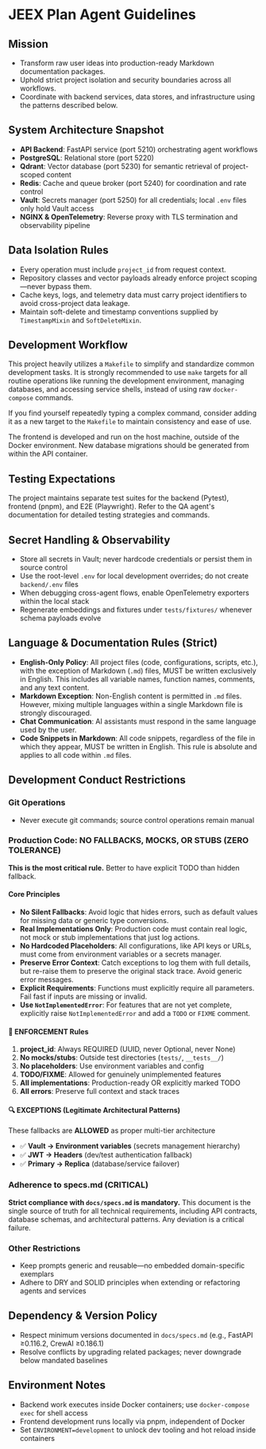 # JEEX Plan Agent Guidelines

## Mission

- Transform raw user ideas into production-ready Markdown documentation packages.
- Uphold strict project isolation and security boundaries across all workflows.
- Coordinate with backend services, data stores, and infrastructure using the patterns described below.

## System Architecture Snapshot

- **API Backend**: FastAPI service (port 5210) orchestrating agent workflows
- **PostgreSQL**: Relational store (port 5220)
- **Qdrant**: Vector database (port 5230) for semantic retrieval of project-scoped content
- **Redis**: Cache and queue broker (port 5240) for coordination and rate control
- **Vault**: Secrets manager (port 5250) for all credentials; local `.env` files only hold Vault access
- **NGINX & OpenTelemetry**: Reverse proxy with TLS termination and observability pipeline

## Data Isolation Rules

- Every operation must include `project_id` from request context.
- Repository classes and vector payloads already enforce project scoping—never bypass them.
- Cache keys, logs, and telemetry data must carry project identifiers to avoid cross-project data leakage.
- Maintain soft-delete and timestamp conventions supplied by `TimestampMixin` and `SoftDeleteMixin`.

## Development Workflow

This project heavily utilizes a `Makefile` to simplify and standardize common development tasks. It is strongly recommended to use `make` targets for all routine operations like running the development environment, managing databases, and accessing service shells, instead of using raw `docker-compose` commands.

If you find yourself repeatedly typing a complex command, consider adding it as a new target to the `Makefile` to maintain consistency and ease of use.

The frontend is developed and run on the host machine, outside of the Docker environment. New database migrations should be generated from within the API container.

## Testing Expectations

The project maintains separate test suites for the backend (Pytest), frontend (pnpm), and E2E (Playwright). Refer to the QA agent's documentation for detailed testing strategies and commands.

## Secret Handling & Observability

- Store all secrets in Vault; never hardcode credentials or persist them in source control
- Use the root-level `.env` for local development overrides; do not create `backend/.env` files
- When debugging cross-agent flows, enable OpenTelemetry exporters within the local stack
- Regenerate embeddings and fixtures under `tests/fixtures/` whenever schema payloads evolve

## Language & Documentation Rules (Strict)

- **English-Only Policy**: All project files (code, configurations, scripts, etc.), with the exception of Markdown (`.md`) files, MUST be written exclusively in English. This includes all variable names, function names, comments, and any text content.
- **Markdown Exception**: Non-English content is permitted in `.md` files. However, mixing multiple languages within a single Markdown file is strongly discouraged.
- **Chat Communication**: AI assistants must respond in the same language used by the user.
- **Code Snippets in Markdown**: All code snippets, regardless of the file in which they appear, MUST be written in English. This rule is absolute and applies to all code within `.md` files.

## Development Conduct Restrictions

### Git Operations

- Never execute git commands; source control operations remain manual

### Production Code: NO FALLBACKS, MOCKS, OR STUBS (ZERO TOLERANCE)

**This is the most critical rule.** Better to have explicit TODO than hidden fallback.

#### Core Principles

- **No Silent Fallbacks**: Avoid logic that hides errors, such as default values for missing data or generic type conversions.
- **Real Implementations Only**: Production code must contain real logic, not mock or stub implementations that just log actions.
- **No Hardcoded Placeholders**: All configurations, like API keys or URLs, must come from environment variables or a secrets manager.
- **Preserve Error Context**: Catch exceptions to log them with full details, but re-raise them to preserve the original stack trace. Avoid generic error messages.
- **Explicit Requirements**: Functions must explicitly require all parameters. Fail fast if inputs are missing or invalid.
- **Use `NotImplementedError`**: For features that are not yet complete, explicitly raise `NotImplementedError` and add a `TODO` or `FIXME` comment.

#### 🚫 ENFORCEMENT Rules

1. **project_id**: Always REQUIRED (UUID, never Optional, never None)
2. **No mocks/stubs**: Outside test directories (`tests/`, `__tests__/`)
3. **No placeholders**: Use environment variables and config
4. **TODO/FIXME**: Allowed for genuinely unimplemented features
5. **All implementations**: Production-ready OR explicitly marked TODO
6. **All errors**: Preserve full context and stack traces

#### 🔍 EXCEPTIONS (Legitimate Architectural Patterns)

These fallbacks are **ALLOWED** as proper multi-tier architecture

- ✅ **Vault → Environment variables** (secrets management hierarchy)
- ✅ **JWT → Headers** (dev/test authentication fallback)
- ✅ **Primary → Replica** (database/service failover)

### Adherence to specs.md (CRITICAL)

**Strict compliance with `docs/specs.md` is mandatory.** This document is the single source of truth for all technical requirements, including API contracts, database schemas, and architectural patterns. Any deviation is a critical failure.

### Other Restrictions

- Keep prompts generic and reusable—no embedded domain-specific exemplars
- Adhere to DRY and SOLID principles when extending or refactoring agents and services

## Dependency & Version Policy

- Respect minimum versions documented in `docs/specs.md` (e.g., FastAPI ≥0.116.2, CrewAI ≥0.186.1)
- Resolve conflicts by upgrading related packages; never downgrade below mandated baselines

## Environment Notes

- Backend work executes inside Docker containers; use `docker-compose exec` for shell access
- Frontend development runs locally via pnpm, independent of Docker
- Set `ENVIRONMENT=development` to unlock dev tooling and hot reload inside containers
